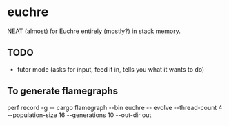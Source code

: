 # euchre
NEAT (almost) for Euchre entirely (mostly?) in stack memory.

## TODO
- tutor mode (asks for input, feed it in, tells you what it wants to do)

## To generate flamegraphs
perf record -g -- cargo flamegraph --bin euchre -- evolve --thread-count 4 --population-size 16 --generations 10 --out-dir out
